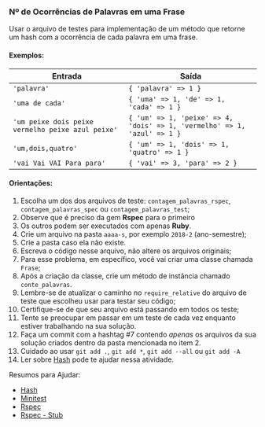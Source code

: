 ### Nº de Ocorrências de Palavras em uma Frase

Usar o arquivo de testes para implementação de um método que retorne um hash com a ocorrência de cada palavra em uma frase.

#### Exemplos:

Entrada | Saída
------------ | -------------
`'palavra'` | `{ 'palavra' => 1 }`
`'uma de cada'` | `{ 'uma' => 1, 'de' => 1, 'cada' => 1 }`
`'um peixe dois peixe vermelho peixe azul peixe'` | `{ 'um' => 1, 'peixe' => 4, 'dois' => 1, 'vermelho' => 1, 'azul' => 1 }`
`'um,dois,quatro'` | `{ 'um' => 1, 'dois' => 1, 'quatro' => 1 }`
`'vai Vai VAI Para para'` | `{ 'vai' => 3, 'para' => 2 }`

#### Orientações:

1. Escolha um dos dos arquivos de teste: `contagem_palavras_rspec`, `contagem_palavras_spec` ou `contagem_palavras_test`;
  1. Observe que é preciso da gem **Rspec** para o primeiro
  2. Os outros podem ser executados com apenas **Ruby**.
2. Crie um arquivo na pasta `aaaa-s`, por exemplo `2018-2` (ano-semestre);
3. Crie a pasta caso ela não existe.
4. Escreva o código nesse arquivo, não altere os arquivos originais;
  1. Para esse problema, em específico, você vai criar uma classe chamada `Frase`;
  2. Após a criação da classe, crie um método de instância chamado `conte_palavras`.
5. Lembre-se de atualizar o caminho no `require_relative` do arquivo de teste que escolheu usar para testar seu código;
6. Certifique-se de que seu arquivo está passando em todos os teste;
  1. Tente se preocupar em passar em um teste de cada vez enquanto estiver trabalhando na sua solução.
7. Faça um commit com a hashtag #7 contendo *apenas* os arquivos da sua solução criados dentro da pasta mencionada no item 2.
  1. Cuidado ao usar `git add .`, `git add *`, `git add --all` ou `git add -A`
8. Ler sobre [Hash](https://docs.ruby-lang.org/en/2.3.0/Hash.html) pode te ajudar nessa atividade.

Resumos para Ajudar:
- [Hash](https://docs.ruby-lang.org/en/2.3.0/Hash.html)
- [Minitest](https://gist.github.com/elissonmichael/6d2396a8c3a86697bb947724919d973a)
- [Rspec](https://gist.github.com/elissonmichael/455c7fa6f25f4cff6e493cd0f40135ea)
- [Rspec - Stub](https://gist.github.com/elissonmichael/b99ff1506080bc30cdc93e95cd509c6a)
